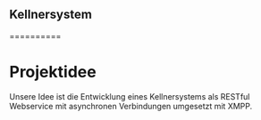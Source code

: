 ## Kellnersystem
==========

# Projektidee

Unsere Idee ist die Entwicklung eines Kellnersystems als RESTful Webservice mit asynchronen
Verbindungen umgesetzt mit XMPP.
